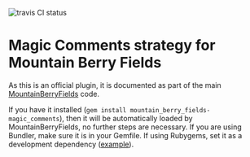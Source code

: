 ![travis CI status](https://secure.travis-ci.org/JoshCheek/mountain_berry_fields-magic_comments.png?branch=master)

# Magic Comments strategy for Mountain Berry Fields

As this is an official plugin, it is documented as part of the main [MountainBerryFields](https://github.com/JoshCheek/mountain_berry_fields) code.

If you have it installed (`gem install mountain_berry_fields-magic_comments`), then it will be automatically loaded by MountainBerryFields, no further steps are necessary.
If you are using Bundler, make sure it is in your Gemfile. If using Rubygems, set it as a development dependency
([example](https://github.com/JoshCheek/mountain_berry_fields/blob/be751536c8b0f94c84b09167fa83616b94b13b12/mountain_berry_fields.gemspec#L21)).
